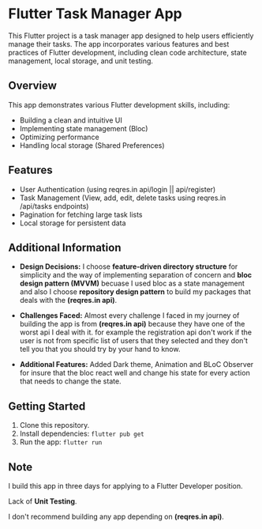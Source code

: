 # Flutter Task Manager App

This Flutter project is a task manager app designed to help users efficiently manage their tasks.
The app incorporates various features and best practices of Flutter development,
including clean code architecture, state management, local storage, and unit testing.

## Overview

This app demonstrates various Flutter development skills, including:

* Building a clean and intuitive UI
* Implementing state management (Bloc)
* Optimizing performance
* Handling local storage (Shared Preferences)

## Features

* User Authentication (using reqres.in api/login || api/register) 
* Task Management (View, add, edit, delete tasks using reqres.in /api/tasks endpoints)
* Pagination for fetching large task lists
* Local storage for persistent data

## Additional Information

* **Design Decisions:** I choose **feature-driven directory structure** for simplicity and the way of implementing
  separation of concern and **bloc design pattern (MVVM)** becuase I used bloc as a state management
  and also I choose **repository design pattern** to build my packages that deals with the **(reqres.in api)**.

* **Challenges Faced:** Almost every challenge I faced in my journey of building the app is from **(reqres.in api)**
  because they have one of the worst api I deal with it.
  for example the registration api don't work if the user is not from specific list of users that they selected
  and they don't tell you that you should try by your hand to know.
  
* **Additional Features:** Added Dark theme, Animation and BLoC Observer for insure that the bloc react well
  and change his state for every action that needs to change the state.

## Getting Started

1. Clone this repository.
2. Install dependencies: `flutter pub get`
3. Run the app: `flutter run`

## Note

I build this app in three days for applying to a Flutter Developer position.

Lack of **Unit Testing**.

I don't recommend building any app depending on **(reqres.in api)**.

